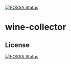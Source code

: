 [![FOSSA Status](https://app.fossa.io/api/projects/git%2Bgithub.com%2Fjaedle%2Fwine-collector.svg?type=shield)](https://app.fossa.io/projects/git%2Bgithub.com%2Fjaedle%2Fwine-collector?ref=badge_shield)

# wine-collector

## License
[![FOSSA Status](https://app.fossa.io/api/projects/git%2Bgithub.com%2Fjaedle%2Fwine-collector.svg?type=large)](https://app.fossa.io/projects/git%2Bgithub.com%2Fjaedle%2Fwine-collector?ref=badge_large)